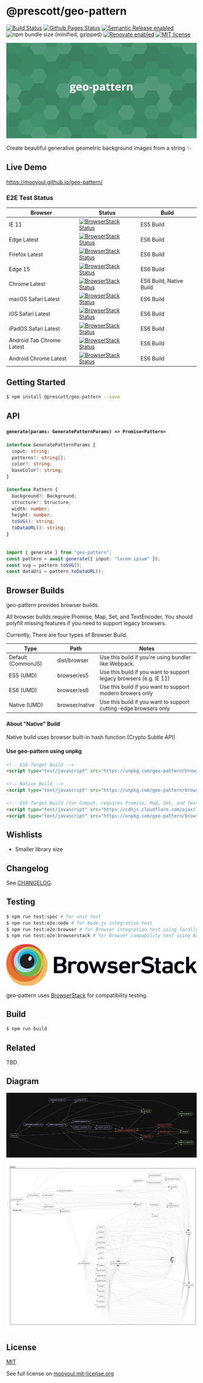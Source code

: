 # @prescott/geo-pattern

[![Build Status](https://github.com/mooyoul/geo-pattern/workflows/workflow/badge.svg)](https://github.com/mooyoul/geo-pattern/actions)
[![Github Pages Status](https://github.com/mooyoul/geo-pattern/workflows/gh-pages/badge.svg)](https://github.com/mooyoul/geo-pattern/actions)
[![Semantic Release enabled](https://img.shields.io/badge/%20%20%F0%9F%93%A6%F0%9F%9A%80-semantic--release-e10079.svg)](https://github.com/semantic-release/semantic-release)
![npm bundle size (minified, gzipped)](https://img.shields.io/bundlephobia/minzip/@prescott/geo-pattern.svg)
[![Renovate enabled](https://img.shields.io/badge/renovate-enabled-brightgreen.svg)](https://renovatebot.com/)
[![MIT license](http://img.shields.io/badge/license-MIT-blue.svg)](http://mooyoul.mit-license.org/)


![Cover Image](./assets/cover.png)

Create beautiful generative geometric background images from a string ✨

## Live Demo

https://mooyoul.github.io/geo-pattern/

### E2E Test Status

Browser | Status | Build
------- | ------ | -----
IE 11 | [![BrowserStack Status](https://automate.browserstack.com/badge.svg?badge_key=bHdTZXlVcUlOUDNYREFHT2VXQVNNSkUyem13UmlRSjluMUxKVDhBcEp6Yz0tLVhsQ2lGWDlqZmhSR3RSakRTSmZhM3c9PQ==--b360da4849c28dff92635b2514e764b9b4e91230)](https://automate.browserstack.com/public-build/bHdTZXlVcUlOUDNYREFHT2VXQVNNSkUyem13UmlRSjluMUxKVDhBcEp6Yz0tLVhsQ2lGWDlqZmhSR3RSakRTSmZhM3c9PQ==--b360da4849c28dff92635b2514e764b9b4e91230) | ES5 Build
Edge Latest | [![BrowserStack Status](https://automate.browserstack.com/badge.svg?badge_key=aU1ZdUFFd004Y0liQmFqWTk0cGtzR20rWmhxZ1M0WlRmdVZONWMvdTZ5ST0tLUNTMzVZQ1VHNm93L2dmL0JYcWl0c2c9PQ==--e434d87aa6b1701535bd03715d993e3047c748ce)](https://automate.browserstack.com/public-build/aU1ZdUFFd004Y0liQmFqWTk0cGtzR20rWmhxZ1M0WlRmdVZONWMvdTZ5ST0tLUNTMzVZQ1VHNm93L2dmL0JYcWl0c2c9PQ==--e434d87aa6b1701535bd03715d993e3047c748ce) | ES6 Build
Firefox Latest | [![BrowserStack Status](https://automate.browserstack.com/badge.svg?badge_key=YUpMNzJJTHdDRHNuOUFHYmh1WXVwOTAyOHNkVXJ4VUl0ZUg2SzdsSXZPaz0tLWdSL1oxQ3JlMFdjQWtRUjh3UGZOVVE9PQ==--1e8c4336b8b07cc1a2d062e1b6d8bca5190caeb8)](https://automate.browserstack.com/public-build/YUpMNzJJTHdDRHNuOUFHYmh1WXVwOTAyOHNkVXJ4VUl0ZUg2SzdsSXZPaz0tLWdSL1oxQ3JlMFdjQWtRUjh3UGZOVVE9PQ==--1e8c4336b8b07cc1a2d062e1b6d8bca5190caeb8) | ES6 Build
Edge 15 | [![BrowserStack Status](https://automate.browserstack.com/badge.svg?badge_key=Zjd6RlhDN3MvWEtnRHdMVmZhVWdFZU9tU0JHb1p2a20rU2JVNWt3b2g0RT0tLWRrMzlpWCs5L0M3S00yMVk3NkJKdkE9PQ==--388c162d3eee3a5bed67a6d2bf66e663cd0734ed)](https://automate.browserstack.com/public-build/Zjd6RlhDN3MvWEtnRHdMVmZhVWdFZU9tU0JHb1p2a20rU2JVNWt3b2g0RT0tLWRrMzlpWCs5L0M3S00yMVk3NkJKdkE9PQ==--388c162d3eee3a5bed67a6d2bf66e663cd0734ed) | ES6 Build
Chrome Latest | [![BrowserStack Status](https://automate.browserstack.com/badge.svg?badge_key=WThJU2JMK0NSZDRtNWp1bncvWGpPdHR6V2QzYk82R21kdHNDT3NsMGNiYz0tLUZxdnByN0NPbHJERml4Y1hBb0EzN3c9PQ==--fedf40b9edcf4cb7747c36c13593efa0352ef254)](https://automate.browserstack.com/public-build/WThJU2JMK0NSZDRtNWp1bncvWGpPdHR6V2QzYk82R21kdHNDT3NsMGNiYz0tLUZxdnByN0NPbHJERml4Y1hBb0EzN3c9PQ==--fedf40b9edcf4cb7747c36c13593efa0352ef254) | ES6 Build, Native Build
macOS Safari Latest | [![BrowserStack Status](https://automate.browserstack.com/badge.svg?badge_key=VjQrYWZEQlNPcVlHYXlwRzhLWkUzNkVyK2gyWU9KRHdZVWpHNlNLajNKST0tLXFSMzUvK2RVc2ZNY3VvVHRxSWVKd3c9PQ==--de8acc305e2063b45bdd9eee3a5a53c0bd2ea84a)](https://automate.browserstack.com/public-build/VjQrYWZEQlNPcVlHYXlwRzhLWkUzNkVyK2gyWU9KRHdZVWpHNlNLajNKST0tLXFSMzUvK2RVc2ZNY3VvVHRxSWVKd3c9PQ==--de8acc305e2063b45bdd9eee3a5a53c0bd2ea84a) | ES6 Build
iOS Safari Latest | [![BrowserStack Status](https://automate.browserstack.com/badge.svg?badge_key=RWhDV0ZFZXZucVN4dGM4U3BpVDlnMkxuc2tmemxNc0FIMVZyN2hGQmJjbz0tLUR1WDdpZ0lSRWRPMnVzRFI1RnBXcVE9PQ==--2574292c9f4bd5abfeb267300a6cf33899028f8b)](https://automate.browserstack.com/public-build/RWhDV0ZFZXZucVN4dGM4U3BpVDlnMkxuc2tmemxNc0FIMVZyN2hGQmJjbz0tLUR1WDdpZ0lSRWRPMnVzRFI1RnBXcVE9PQ==--2574292c9f4bd5abfeb267300a6cf33899028f8b) | ES6 Build
iPadOS Safari Latest | [![BrowserStack Status](https://automate.browserstack.com/badge.svg?badge_key=VS95WEFMTE9pM25OcUhqbThQMkhqQU5iRGV0RnpVYWMrSkFwRVd6dm5XOD0tLWdSc0xEUTRrVks0VUsyTysyQWs5MGc9PQ==--e7547dc0e5db89e237f0983978bdf7c8db383fc7)](https://automate.browserstack.com/public-build/VS95WEFMTE9pM25OcUhqbThQMkhqQU5iRGV0RnpVYWMrSkFwRVd6dm5XOD0tLWdSc0xEUTRrVks0VUsyTysyQWs5MGc9PQ==--e7547dc0e5db89e237f0983978bdf7c8db383fc7) | ES6 Build
Android Tab Chrome Latest | [![BrowserStack Status](https://automate.browserstack.com/badge.svg?badge_key=SkQ2WTczNGZRM2RJVmFaT0dZcy9DY0c0YzdBOVd0MUNjc3YyUlYvd2hJND0tLXQ2ZUpSVmZlMFpsaGFOZUg4RS9mdlE9PQ==--b67307766ed8983db03597824b02a856643f8f61)](https://automate.browserstack.com/public-build/SkQ2WTczNGZRM2RJVmFaT0dZcy9DY0c0YzdBOVd0MUNjc3YyUlYvd2hJND0tLXQ2ZUpSVmZlMFpsaGFOZUg4RS9mdlE9PQ==--b67307766ed8983db03597824b02a856643f8f61) | ES6 Build
Android Chrome Latest | [![BrowserStack Status](https://automate.browserstack.com/badge.svg?badge_key=dFV6b252azdFaHFLN1NvN0dsOGdNeUt3MFlCYzlDY1BxV2VsWCtuY1ZFYz0tLW5RaHZDaHgrdlpsRmVwRnRWTyttWUE9PQ==--299ae5eb82ebed36a107e494bc7b5f130f87fd48)](https://automate.browserstack.com/public-build/dFV6b252azdFaHFLN1NvN0dsOGdNeUt3MFlCYzlDY1BxV2VsWCtuY1ZFYz0tLW5RaHZDaHgrdlpsRmVwRnRWTyttWUE9PQ==--299ae5eb82ebed36a107e494bc7b5f130f87fd48) | ES6 Build

## Getting Started

```bash
$ npm install @prescott/geo-pattern --save
```

## API

#### `generate(params: GeneratePatternParams) => Promise<Pattern>`

```typescript
interface GeneratePatternParams {
  input: string;
  patterns?: string[];
  color?: string;
  baseColor?: string;
}

interface Pattern {
  background?: Background;
  structure?: Structure;
  width: number;
  height: number;
  toSVG(): string;
  toDataURL(): string;
}
```

```typescript

import { generate } from "geo-pattern";
const pattern = await generate({ input: "lorem ipsum" });
const svg = pattern.toSVG();
const dataUri = pattern.toDataURL();
```

## Browser Builds

geo-pattern provides browser builds.

All browser builds require Promise, Map, Set, and TextEncoder. 
You should polyfill missing features if you need to support legacy browsers.  

Currently, There are four types of Browser Build. 

| Type | Path | Notes |
| ---- | ---- | ----- |
| Default (CommonJS) | dist/browser | Use this build if you're using bundler like Webpack. | 
| ES5 (UMD) | browser/es5 | Use this build if you want to support legacy browsers (e.g. IE 11) |
| ES6 (UMD) | browser/es6 | Use this build if you want to support modern browers only |
| Native (UMD) | browser/native | Use this build if you want to support cutting-edge browsers only |

#### About "Native" Build

Native build uses browser built-in hash function (Crypto Subtle API)  

#### Use geo-pattern using unpkg

```html
<!-- ES6 Target Build -->
<script type="text/javascript" src="https://unpkg.com/geo-pattern/browser/es6"></script>

<!-- Native Build -->
<script type="text/javascript" src="https://unpkg.com/geo-pattern/browser/native"></script>

<!-- ES5 Target Build (for Compat, requires Promise, Map, Set, and TextEncoder polyfill -->
<script type="text/javascript" src="https://cdnjs.cloudflare.com/ajax/libs/core-js/2.6.5/core.min.js"></script>
<script type="text/javascript" src="https://unpkg.com/geo-pattern/browser/es5"></script>
```

## Wishlists

- Smaller library size

## Changelog

See [CHANGELOG](/CHANGELOG.md).


## Testing

```bash
$ npm run test:spec # for unit test
$ npm run test:e2e:node # for Node.js integration test
$ npm run test:e2e:browser # for Browser integration test using locally installed chrome
$ npm run test:e2e:browserstack # for Browser compability test using BrowserStack
```

[![BrowserStack Logo](/assets/browserstack.png)](https://www.browserstack.com/)

geo-pattern uses [BrowserStack](https://www.browserstack.com/) for compatibility testing.

## Build

```bash
$ npm run build
```

## Related

TBD

## Diagram

![Dependency Graph](./assets/graph.png)

![Dependency Graph](./assets/graph.svg)

## License
[MIT](LICENSE)

See full license on [mooyoul.mit-license.org](http://mooyoul.mit-license.org/)

